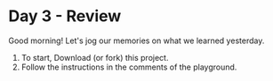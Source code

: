 # Day 3 - Review

Good morning! Let's jog our memories on what we learned yesterday.

1. To start, Download (or fork) this project.
2. Follow the instructions in the comments of the playground.
